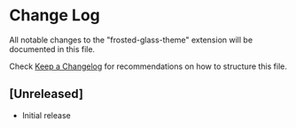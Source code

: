 # Change Log

All notable changes to the "frosted-glass-theme" extension will be documented in this file.

Check [Keep a Changelog](http://keepachangelog.com/) for recommendations on how to structure this file.

## [Unreleased]

- Initial release